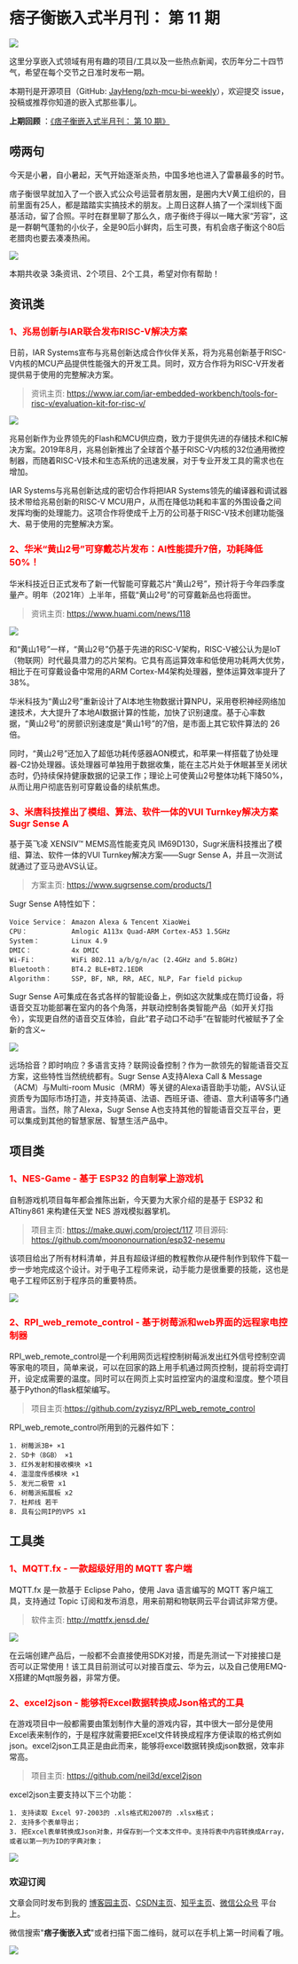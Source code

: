 # 痞子衡嵌入式半月刊： 第 11 期

![](http://henjay724.com/image/cnblogs/pzh_mcu_bi_weekly.PNG)

这里分享嵌入式领域有用有趣的项目/工具以及一些热点新闻，农历年分二十四节气，希望在每个交节之日准时发布一期。

本期刊是开源项目（GitHub: [JayHeng/pzh-mcu-bi-weekly](https://github.com/JayHeng/pzh-mcu-bi-weekly)），欢迎提交 issue，投稿或推荐你知道的嵌入式那些事儿。

**上期回顾** ：[《痞子衡嵌入式半月刊： 第 10 期》](https://www.cnblogs.com/henjay724/p/13174275.html)

## 唠两句

今天是小暑，自小暑起，天气开始逐渐炎热，中国多地也进入了雷暴最多的时节。

痞子衡很早就加入了一个嵌入式公众号运营者朋友圈，是圈内大V黄工组织的，目前里面有25人，都是踏踏实实搞技术的朋友。上周日这群人搞了一个深圳线下面基活动，留了合照。平时在群里聊了那么久，痞子衡终于得以一睹大家“芳容”，这是一群朝气蓬勃的小伙子，全是90后小鲜肉，后生可畏，有机会痞子衡这个80后老腊肉也要去凑凑热闹。

![](http://henjay724.com/image/biweekly/mcu_geek_group1.jpg)

本期共收录 3条资讯、2个项目、2个工具，希望对你有帮助！

## 资讯类

### <font color="red">1、兆易创新与IAR联合发布RISC-V解决方案</font>

日前，IAR Systems宣布与兆易创新达成合作伙伴关系，将为兆易创新基于RISC-V内核的MCU产品提供性能强大的开发工具。同时，双方合作将为RISC-V开发者提供易于使用的完整解决方案。

> 资讯主页: https://www.iar.com/iar-embedded-workbench/tools-for-risc-v/evaluation-kit-for-risc-v/

![](http://henjay724.com/image/biweekly/IAR_GD32V.jpeg)

兆易创新作为业界领先的Flash和MCU供应商，致力于提供先进的存储技术和IC解决方案。2019年8月，兆易创新推出了全球首个基于RISC-V内核的32位通用微控制器，而随着RISC-V技术和生态系统的迅速发展，对于专业开发工具的需求也在增加。

IAR Systems与兆易创新达成的密切合作将把IAR Systems领先的编译器和调试器技术带给兆易创新的RISC-V MCU用户，从而在降低功耗和丰富的外围设备之间发挥均衡的处理能力。这项合作将使成千上万的公司基于RISC-V技术创建功能强大、易于使用的完整解决方案。

### <font color="red">2、华米“黄山2号”可穿戴芯片发布：AI性能提升7倍，功耗降低50%！</font>

华米科技近日正式发布了新一代智能可穿戴芯片“黄山2号”，预计将于今年四季度量产。明年（2021年）上半年，搭载“黄山2号”的可穿戴新品也将面世。

> 资讯主页: https://www.huami.com/news/118

![](http://henjay724.com/image/biweekly/Huami_MHS002.jpg)

和“黄山1号”一样，“黄山2号”仍基于先进的RISC-V架构，RISC-V被公认为是IoT（物联网）时代最具潜力的芯片架构。它具有高运算效率和低使用功耗两大优势，相比于在可穿戴设备中常用的ARM Cortex-M4架构处理器，整体运算效率提升了38%｡

华米科技为“黄山2号”重新设计了AI本地生物数据计算NPU，采用卷积神经网络加速技术，大大提升了本地AI数据计算的性能，加快了识别速度。基于心率数据，“黄山2号”的房颤识别速度是“黄山1号”的7倍，是市面上其它软件算法的 26 倍。

同时，“黄山2号”还加入了超低功耗传感器AON模式，和苹果一样搭载了协处理器-C2协处理器。该处理器可单独用于数据收集，能在主芯片处于休眠甚至关闭状态时，仍持续保持健康数据的记录工作；理论上可使黄山2号整体功耗下降50%，从而让用户彻底告别可穿戴设备的续航焦虑。

### <font color="red">3、米唐科技推出了模组、算法、软件一体的VUI Turnkey解决方案Sugr Sense A</font>

基于英飞凌 XENSIV™ MEMS高性能麦克风 IM69D130，Sugr米唐科技推出了模组、算法、软件一体的VUI Turnkey解决方案——Sugr Sense A，并且一次测试就通过了亚马逊AVS认证。

> 方案主页: https://www.sugrsense.com/products/1

Sugr Sense A特性如下：

```text
Voice Service： Amazon Alexa & Tencent XiaoWei
CPU：           Amlogic A113x Quad-ARM Cortex-A53 1.5GHz
System：        Linux 4.9
DMIC：          4x DMIC
Wi-Fi：         WiFi 802.11 a/b/g/n/ac (2.4GHz and 5.8GHz)
Bluetooth：     BT4.2 BLE+BT2.1EDR
Algorithm：     SSP, BF, NR, RR, AEC, NLP, Far field pickup
```

Sugr Sense A可集成在各式各样的智能设备上，例如这次就集成在筒灯设备，将语音交互功能部署在室内的各个角落，并联动控制各类智能产品（如开关灯指令），实现更自然的语音交互体验，自此“君子动口不动手”在智能时代被赋予了全新的含义~

![](http://henjay724.com/image/biweekly/Sugr-Sense-A.png)

远场拾音？即时响应？多语言支持？联网设备控制？作为一款领先的智能语音交互方案，这些特性当然统统都有。Sugr Sense A支持Alexa Call & Message（ACM）与Multi-room Music（MRM）等关键的Alexa语音助手功能，AVS认证资质专为国际市场打造，并支持英语、法语、西班牙语、德语、意大利语等多门通用语言。当然，除了Alexa，Sugr Sense A也支持其他的智能语音交互平台，更可以集成到其他的智慧家居、智慧生活产品中。

## 项目类

### <font color="red">1、NES-Game - 基于 ESP32 的自制掌上游戏机</font>

自制游戏机项目每年都会推陈出新，今天要为大家介绍的是基于 ESP32 和 ATtiny861 来构建任天堂 NES 游戏模拟器掌机。

> 项目主页: https://make.quwj.com/project/117
> 项目源码: https://github.com/moononournation/esp32-nesemu

该项目给出了所有材料清单，并且有超级详细的教程教你从硬件制作到软件下载一步一步地完成这个设计。对于电子工程师来说，动手能力是很重要的技能，这也是电子工程师区别于程序员的重要特质。

![](http://henjay724.com/image/biweekly/ESP32_ATtiny861_gameboy.jpg)

### <font color="red">2、RPI_web_remote_control - 基于树莓派和web界面的远程家电控制器</font>

RPI_web_remote_control是一个利用网页远程控制树莓派发出红外信号控制空调等家电的项目，简单来说，可以在回家的路上用手机通过网页控制，提前将空调打开，设定成需要的温度。同时可以在网页上实时监控室内的温度和湿度。整个项目基于Python的flask框架编写。

> 项目主页:https://github.com/zyzisyz/RPI_web_remote_control

RPI_web_remote_control所用到的元器件如下：

```text
1. 树莓派3B+ ×1
2. SD卡（8GB） ×1
3. 红外发射和接收模块 ×1
4. 温湿度传感模块 ×1
5. 发光二极管 x1
6. 树莓派拓展板 x2
7. 杜邦线 若干
8. 具有公网IP的VPS x1
```

## 工具类

### <font color="red">1、MQTT.fx - 一款超级好用的 MQTT 客户端</font>

MQTT.fx 是一款基于 Eclipse Paho，使用 Java 语言编写的 MQTT 客户端工具，支持通过 Topic 订阅和发布消息，用来前期和物联网云平台调试非常方便。

> 软件主页: http://mqttfx.jensd.de/

![](http://henjay724.com/image/biweekly/MQTT-fx.PNG)

在云端创建产品后，一般都不会直接使用SDK对接，而是先测试一下对接接口是否可以正常使用！该工具目前测试可以对接百度云、华为云，以及自己使用EMQ-X搭建的Mqtt服务器，非常方便。

### <font color="red">2、excel2json - 能够将Excel数据转换成Json格式的工具</font>

在游戏项目中一般都需要由策划制作大量的游戏内容，其中很大一部分是使用Excel表来制作的，于是程序就需要把Excel文件转换成程序方便读取的格式例如json。excel2json工具正是由此而来，能够将excel数据转换成json数据，效率非常高。

> 项目主页: https://github.com/neil3d/excel2json

excel2json主要支持以下三个功能：

```text
1. 支持读取 Excel 97-2003的 .xls格式和2007的 .xlsx格式；
2. 支持多个表单导出；
3. 把Excel表单转换成Json对象，并保存到一个文本文件中。支持将表中内容转换成Array，或者以第一列为ID的字典对象；
```

![](http://henjay724.com/image/biweekly/Exceljson.PNG)

### 欢迎订阅

文章会同时发布到我的 [博客园主页](https://www.cnblogs.com/henjay724/)、[CSDN主页](https://blog.csdn.net/henjay724)、[知乎主页](https://www.zhihu.com/people/henjay724)、[微信公众号](http://weixin.sogou.com/weixin?type=1&query=痞子衡嵌入式) 平台上。

微信搜索"__痞子衡嵌入式__"或者扫描下面二维码，就可以在手机上第一时间看了哦。

![](http://henjay724.com/image/github/pzhMcu_qrcode_258x258.jpg)


